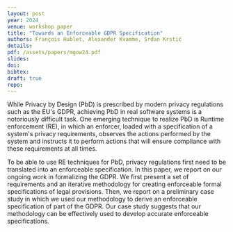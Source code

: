 ```yaml
---
layout: post
year: 2024
venue: workshop paper
title: "Towards an Enforceable GDPR Specification"
authors: François Hublet, Alexander Kvamme, Srđan Krstić 
details:
pdf: /assets/papers/mgow24.pdf
slides:
doi: 
bibtex:
draft: true
repo: 
---
```


While Privacy by Design (PbD) is prescribed by modern privacy regulations such as 
the EU's GDPR, achieving PbD in real software systems is a notoriously difficult 
task. One emerging technique to realize PbD is Runtime enforcement (RE), in which 
an enforcer, loaded with a specification of a system's privacy requirements, 
observes the actions performed by the system and instructs it to perform actions 
that will ensure compliance with these requirements at all times. 

To be able to use RE techniques for PbD, privacy regulations first need to be 
translated into an enforceable specification. In this paper, we report on our ongoing 
work in formalizing the GDPR. We first present a set of requirements and an iterative 
methodology for creating enforceable formal specifications of legal provisions. Then, 
we report on a preliminary case study in which we used our methodology to derive an 
enforceable specification of part of the GDPR. Our case study suggests that our 
methodology can be effectively used to develop accurate enforceable specifications.